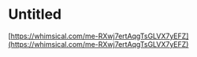 # Untitled

[https://whimsical.com/me-RXwj7ertAqgTsGLVX7yEFZ](https://whimsical.com/me-RXwj7ertAqgTsGLVX7yEFZ)